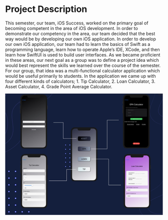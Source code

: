 # Project Description
This semester, our team, iOS Success, worked on the primary goal of becoming competent in the area of iOS development. In order to demonstrate our competency in the area, our team decided that the best way would be by developing our own iOS application. In order to develop our own iOS application, our team had to learn the basics of Swift as a programming language, learn how to operate Apple’s IDE, XCode, and then learn how SwiftUI is used to build user interfaces. As we became proficient in these areas, our next goal as a group was to define a project idea which would best represent the skills we learned over the course of the semester. For our group, that idea was a multi-functional calculator application which would be useful primarily to students. In the application we came up with four different kinds of calculators; 1. Tip Calculator, 2. Loan Calculator, 3. Asset Calculator, 4. Grade Point Average Calculator. 

![diagram](https://github.com/samjsolomon/Calc-Plus/blob/main/IMG_3458.jpg)
